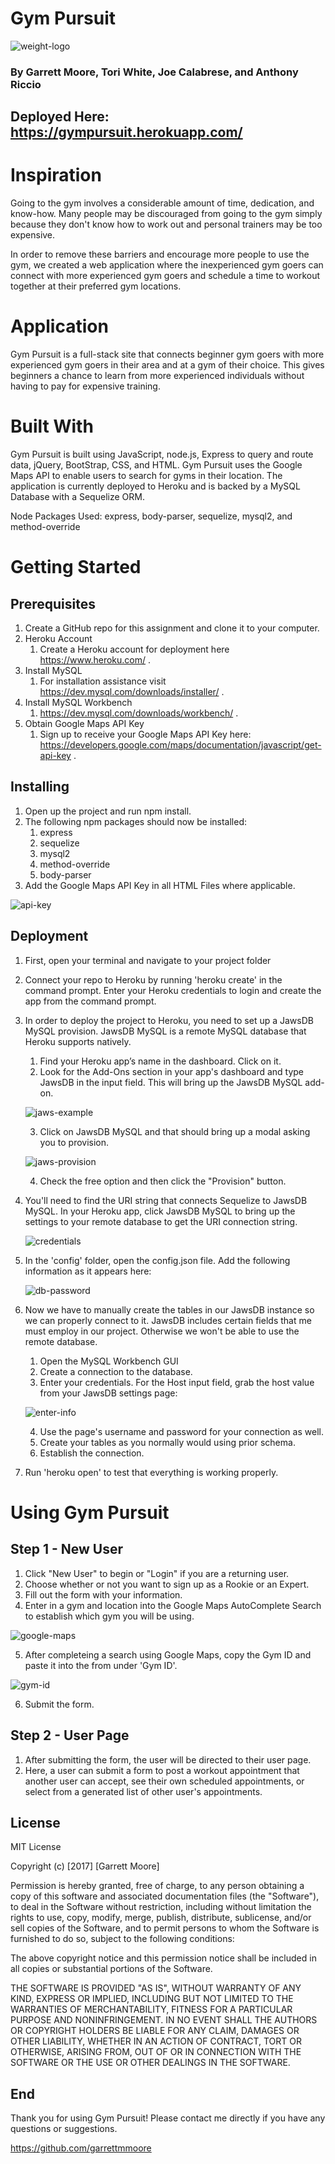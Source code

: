 # Gym Pursuit

![weight-logo](/public/assets/images/weight-logo.png)

### By Garrett Moore, Tori White, Joe Calabrese, and Anthony Riccio

## Deployed Here: https://gympursuit.herokuapp.com/

# Inspiration
Going to the gym involves a considerable amount of time, dedication, and know-how. Many people may be discouraged from going to the gym simply because they don't know how to work out and personal trainers may be too expensive.

In order to remove these barriers and encourage more people to use the gym, we created a web application where the inexperienced gym goers can connect with more experienced gym goers and schedule a time to workout together at their preferred gym locations.

# Application
Gym Pursuit is a full-stack site that connects beginner gym goers with more experienced gym goers in their area and at a gym of their choice. This gives beginners a chance to learn from more experienced individuals without having to pay for expensive training.

# Built With

Gym Pursuit is built using JavaScript, node.js, Express to query and route data, jQuery, BootStrap, CSS, and HTML. Gym Pursuit uses the Google Maps API to enable users to search for gyms in their location. The application is currently deployed to Heroku and is backed by a MySQL Database with a Sequelize ORM.

Node Packages Used: express, body-parser, sequelize, mysql2, and method-override

# Getting Started

## Prerequisites
1. Create a GitHub repo for this assignment and clone it to your computer.
2. Heroku Account
    1. Create a Heroku account for deployment here https://www.heroku.com/ .
3. Install MySQL
    1. For installation assistance visit https://dev.mysql.com/downloads/installer/ .
4. Install MySQL Workbench
    1. https://dev.mysql.com/downloads/workbench/ .
5. Obtain Google Maps API Key
    1. Sign up to receive your Google Maps API Key here: https://developers.google.com/maps/documentation/javascript/get-api-key .

## Installing
1. Open up the project and run npm install.
2. The following npm packages should now be installed:
    1. express
    2. sequelize
    3. mysql2
    4. method-override
    5. body-parser
3. Add the Google Maps API Key in all HTML Files where applicable.

![api-key](/public/assets/images/api-key.png)


## Deployment
1. First, open your terminal and navigate to your project folder
2. Connect your repo to Heroku by running 'heroku create' in the command prompt. Enter your Heroku credentials to login and create the app from the command prompt.
3. In order to deploy the project to Heroku, you need to set up a JawsDB MySQL provision. JawsDB MySQL is a remote MySQL database that Heroku supports natively.
    1. Find	your Heroku app’s name in the dashboard. Click on it.
    2. Look for the Add-Ons section in your app's dashboard and type JawsDB in the input field. This will bring up the JawsDB MySQL add-on.

    ![jaws-example](/public/assets/images/jaws-example.png)

    3. Click on JawsDB MySQL and that should bring up a modal asking you to provision.

    ![jaws-provision](/public/assets/images/jaws-provision.png)

    4. Check the free option and then click the "Provision" button.
2. You'll need to find the URI string that connects Sequelize to JawsDB MySQL. In your Heroku app, click JawsDB MySQL to bring up the settings to your remote database to get the URI connection string.

    ![credentials](/public/assets/images/credentials.png)

4. In the 'config' folder, open the config.json file. Add the following information as it appears here:

    ![db-password](/public/assets/images/db-password.png)

3. Now we have to manually create the tables in our JawsDB instance so we can properly connect to it. JawsDB includes certain fields that me must employ in our project. Otherwise we won't be able to use the remote database.
    1. Open the MySQL Workbench GUI
    2. Create a connection to the database.
    3. Enter your credentials. For the Host input field, grab the host value from your JawsDB settings page:

    ![enter-info](/public/assets/images/enter-info.png)

    4. Use the page's username and password for your connection as well.
    5. Create your tables as you normally would using prior schema.
    6. Establish the connection.
    
4. Run 'heroku open' to test that everything is working properly.

# Using Gym Pursuit

## Step 1 - New User
1. Click "New User" to begin or "Login" if you are a returning user.
2. Choose whether or not you want to sign up as a Rookie or an Expert.
3. Fill out the form with your information.
4. Enter in a gym and location into the Google Maps AutoComplete Search to establish which gym you will be using.

![google-maps](/public/assets/images/google-maps.png)

5. After completeing a search using Google Maps, copy the Gym ID and paste it into the from under 'Gym ID'.

![gym-id](/public/assets/images/gym-id.png)

6. Submit the form.

## Step 2 - User Page
1. After submitting the form, the user will be directed to their user page.
2. Here, a user can submit a form to post a workout appointment that another user can accept, see their own scheduled appointments, or select from a generated list of other user's appointments.

## License
MIT License

Copyright (c) [2017] [Garrett Moore]

Permission is hereby granted, free of charge, to any person obtaining a copy
of this software and associated documentation files (the "Software"), to deal
in the Software without restriction, including without limitation the rights
to use, copy, modify, merge, publish, distribute, sublicense, and/or sell
copies of the Software, and to permit persons to whom the Software is
furnished to do so, subject to the following conditions:

The above copyright notice and this permission notice shall be included in all
copies or substantial portions of the Software.

THE SOFTWARE IS PROVIDED "AS IS", WITHOUT WARRANTY OF ANY KIND, EXPRESS OR
IMPLIED, INCLUDING BUT NOT LIMITED TO THE WARRANTIES OF MERCHANTABILITY,
FITNESS FOR A PARTICULAR PURPOSE AND NONINFRINGEMENT. IN NO EVENT SHALL THE
AUTHORS OR COPYRIGHT HOLDERS BE LIABLE FOR ANY CLAIM, DAMAGES OR OTHER
LIABILITY, WHETHER IN AN ACTION OF CONTRACT, TORT OR OTHERWISE, ARISING FROM,
OUT OF OR IN CONNECTION WITH THE SOFTWARE OR THE USE OR OTHER DEALINGS IN THE
SOFTWARE.

## End
Thank you for using Gym Pursuit! Please contact me directly if you have any questions or suggestions.

https://github.com/garrettmmoore
